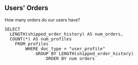 ## Users' Orders

How many orders do our users have?

<pre id="example">
SELECT 
  LENGTH(shipped_order_history) AS num_orders, 
  COUNT(*) AS num_profiles 
	FROM profiles 
		WHERE doc_type = "user_profile" 
			GROUP BY LENGTH(shipped_order_history)
				ORDER BY num_orders
</pre>